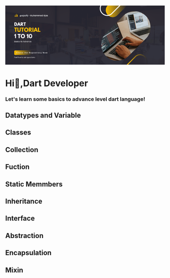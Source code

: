 [![MasterHead](https://raw.githubusercontent.com/ajazify/git_image/main/dart%20tutorial.png)](https://linkedin/in/ajazify)
<h1 align="left">Hi👋,Dart Developer</h1>
<h3 align="left"> Let's learn some basics to advance level dart language!</h3>
<div>   </div>

<h2 align="left">Datatypes and Variable</h2>
<h2 align="left">Classes</h2>
<h2 align="left">Collection</h2>
<h2 align="left">Fuction</h2>
<h2 align="left">Static Memmbers</h2>
<h2 align="left">Inheritance</h2>
<h2 align="left">Interface</h2>
<h2 align="left">Abstraction</h2>
<h2 align="left">Encapsulation</h2>
<h2 align="left">Mixin</h2>
